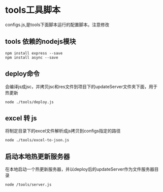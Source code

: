 # tools工具脚本
configs.js,是tools下面脚本运行的配置脚本。注意修改 

## tools 依赖的nodejs模块
    npm install express --save
    npm install async --save
    
## deploy命令
会编译js成jsc，并拷贝jsc和res文件到项目下的updateServer文件夹下面，用于热更新

    node ./tools/deploy.js

## excel 转 js
将制定目录下的excel文件解析成js拷贝到configs指定的路径

    node ./tools/excel-to-json.js

## 启动本地热更新服务器
在本地启动一个热更新服务器，并以deploy后的updateServer作为文件服务器目录

    node /tools/server.js